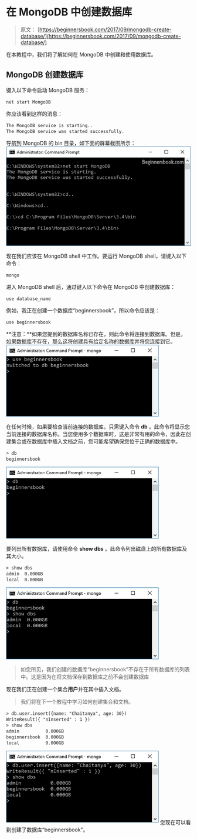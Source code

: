 # 在 MongoDB 中创建数据库

> 原文： [https://beginnersbook.com/2017/09/mongodb-create-database/](https://beginnersbook.com/2017/09/mongodb-create-database/)

在本教程中，我们将了解如何在 MongoDB 中创建和使用数据库。

## MongoDB 创建数据库

键入以下命令启动 MongoDB 服务：

```
net start MongoDB
```

你应该看到这样的消息：

```
The MongoDB service is starting..
The MongoDB service was started successfully.
```

导航到 MongoDB 的 bin 目录，如下面的屏幕截图所示：
![Starting MongoDB Service](img/2556208cf367af085fb92f0b52c1a875.jpg)

现在我们应该在 MongoDB shell 中工作。要运行 MongoDB shell，请键入以下命令：

```
mongo
```

进入 MongoDB shell 后，通过键入以下命令在 MongoDB 中创建数据库：

```
use database_name
```

例如，我正在创建一个数据库“beginnersbook”，所以命令应该是：

```
use beginnersbook
```

**注意：**如果您提到的数据库名称已存在，则此命令将连接到数据库。但是，如果数据库不存在，那么这将创建具有给定名称的数据库并将您连接到它。
![Creating Database in MongoDB](img/a7f47f673ea69ce91cc363513ab36ca1.jpg)

在任何时候，如果要检查当前连接的数据库，只需键入命令 **db** 。此命令将显示您当前连接的数据库名称。当您使用多个数据库时，这是非常有用的命令，因此在创建集合或在数据库中插入文档之前，您可能希望确保您位于正确的数据库中。

```
> db
beginnersbook
```

![Currently Connected Database using DB command](img/f1b05a5d5d36976425d66f3713f8fdbf.jpg)

要列出所有数据库，请使用命令 **show dbs** 。此命令列出磁盘上的所有数据库及其大小。

```
> show dbs
admin  0.000GB
local  0.000GB
```

![show dbs command list all databases](img/79efbf9779eb82b452ecdbcc0afec447.jpg)

> 如您所见，我们创建的数据库“beginnersbook”不存在于所有数据库的列表中。这是因为在将文档保存到数据库之前不会创建数据库

现在我们正在创建一个集合**用户**并在其中插入文档。

> 我们将在下一个教程中学习如何创建集合和文档。

```
> db.user.insert({name: "Chaitanya", age: 30})
WriteResult({ "nInserted" : 1 })
> show dbs
admin          0.000GB
beginnersbook  0.000GB
local          0.000GB
```

![Database is created](img/1aa044e0a46e8ff5679da3c85bb9034f.jpg)
您现在可以看到创建了数据库“beginnersbook”。